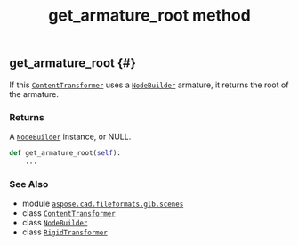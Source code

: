 ﻿---
title: get_armature_root method
second_title: Aspose.CAD for Python via .NET API References
description: 
type: docs
weight: 30
url: /python-net/aspose.cad.fileformats.glb.scenes/rigidtransformer/get_armature_root/
is_root: false
---

## get_armature_root {#}

If this [`ContentTransformer`](/cad/python-net/aspose.cad.fileformats.glb.scenes/contenttransformer) uses a [`NodeBuilder`](/cad/python-net/aspose.cad.fileformats.glb.scenes/nodebuilder) armature, it returns the root of the armature.


### Returns 


A [`NodeBuilder`](/cad/python-net/aspose.cad.fileformats.glb.scenes/nodebuilder) instance, or NULL.


```python
def get_armature_root(self):
    ...
```





### See Also
* module [`aspose.cad.fileformats.glb.scenes`](../../)
* class [`ContentTransformer`](/cad/python-net/aspose.cad.fileformats.glb.scenes/contenttransformer)
* class [`NodeBuilder`](/cad/python-net/aspose.cad.fileformats.glb.scenes/nodebuilder)
* class [`RigidTransformer`](/cad/python-net/aspose.cad.fileformats.glb.scenes/rigidtransformer)
